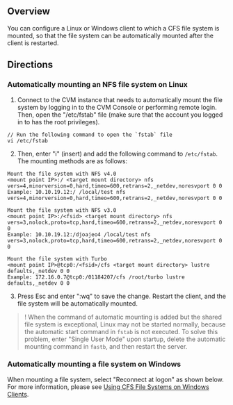 ## Overview

You can configure a Linux or Windows client to which a CFS file system is mounted, so that the file system can be automatically mounted after the client is restarted.

## Directions
### Automatically mounting an NFS file system on Linux
1. Connect to the CVM instance that needs to automatically mount the file system by logging in to the CVM Console or performing remote login. Then, open the "/etc/fstab" file (make sure that the account you logged in to has the root privileges).
```
// Run the following command to open the `fstab` file
vi /etc/fstab
```

2. Then, enter "i" (insert) and add the following command to `/etc/fstab`. The mounting methods are as follows:
```shell
Mount the file system with NFS v4.0
<mount point IP>:/ <target mount directory> nfs vers=4,minorversion=0,hard,timeo=600,retrans=2,_netdev,noresvport 0 0
Example: 10.10.19.12:/ /local/test nfs vers=4,minorversion=0,hard,timeo=600,retrans=2,_netdev,noresvport 0 0
```
```shell
Mount the file system with NFS v3.0
<mount point IP>:/<fsid> <target mount directory> nfs vers=3,nolock,proto=tcp,hard,timeo=600,retrans=2,_netdev,noresvport 0 0
Example: 10.10.19.12:/djoajeo4 /local/test nfs vers=3,nolock,proto=tcp,hard,timeo=600,retrans=2,_netdev,noresvport 0 0
```
```shell
Mount the file system with Turbo
<mount point IP>@tcp0:/<fsid>/cfs <target mount directory> lustre defaults,_netdev 0 0 
Example: 172.16.0.7@tcp0:/01184207/cfs /root/turbo lustre defaults,_netdev 0 0

```
3. Press Esc and enter ":wq" to save the change. Restart the client, and the file system will be automatically mounted.

>! When the command of automatic mounting is added but the shared file system is exceptional, Linux may not be started normally, because the automatic start command in `fstab` is not executed. To solve this problem, enter "Single User Mode" upon startup, delete the automatic mounting command in `fastb`, and then restart the server.


### Automatically mounting a file system on Windows
When mounting a file system, select "Reconnect at logon" as shown below. For more information, please see [Using CFS File Systems on Windows Clients](https://intl.cloud.tencent.com/document/product/582/11524).
